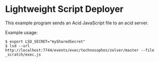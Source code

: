 # Lightweight Script Deployer

This example program sends an Acid JavaScript file to an acid server.

Example usage:

```console
$ export LSD_SECRET="mySharedSecret"
$ lsd --url http://localhost:7744/events/exec/technosophos/zolver/master --file _scratch/exec.js
```
